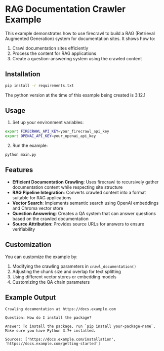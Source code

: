 # RAG Documentation Crawler Example

This example demonstrates how to use firecrawl to build a RAG (Retrieval Augmented Generation) system for documentation sites. It shows how to:
1. Crawl documentation sites efficiently
2. Process the content for RAG applications
3. Create a question-answering system using the crawled content

## Installation

```bash
pip install -r requirements.txt
```

The python version at the time of this example being created is 3.12.1

## Usage

1. Set up your environment variables:
```bash
export FIRECRAWL_API_KEY=your_firecrawl_api_key
export OPENAI_API_KEY=your_openai_api_key
```

2. Run the example:
```bash
python main.py
```

## Features

- **Efficient Documentation Crawling**: Uses firecrawl to recursively gather documentation content while respecting site structure
- **RAG Pipeline Integration**: Converts crawled content into a format suitable for RAG applications
- **Vector Search**: Implements semantic search using OpenAI embeddings and Chroma vector store
- **Question Answering**: Creates a QA system that can answer questions based on the crawled documentation
- **Source Attribution**: Provides source URLs for answers to ensure verifiability

## Customization

You can customize the example by:
1. Modifying the crawling parameters in `crawl_documentation()`
2. Adjusting the chunk size and overlap for text splitting
3. Using different vector stores or embedding models
4. Customizing the QA chain parameters

## Example Output

```
Crawling documentation at https://docs.example.com

Question: How do I install the package?

Answer: To install the package, run `pip install your-package-name`. Make sure you have Python 3.7+ installed.

Sources: ['https://docs.example.com/installation', 'https://docs.example.com/getting-started']
```